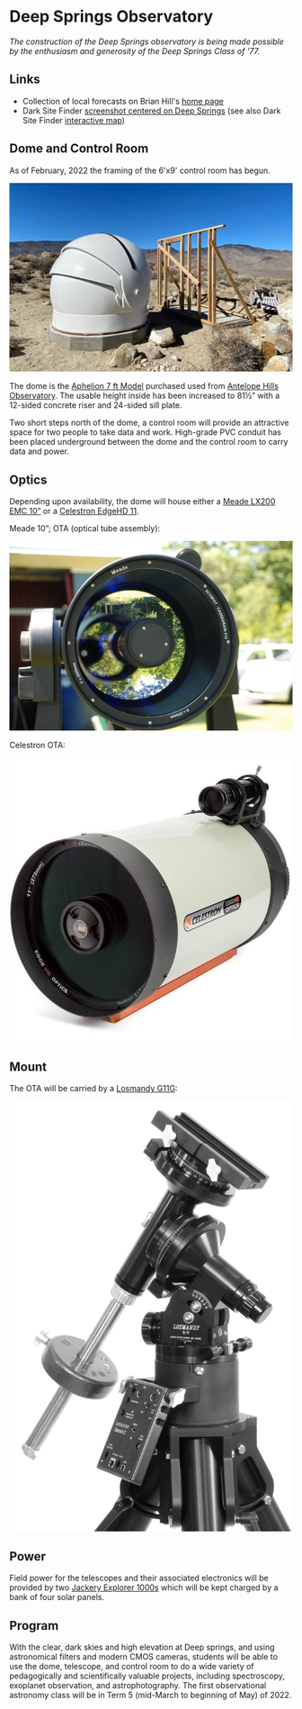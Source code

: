# Deep Springs Observatory

*The construction of the Deep Springs observatory is being made possible by the enthusiasm and generosity of the Deep Springs Class of '77.*

## Links

* Collection of local forecasts on Brian Hill's [home page](../index.html#weather-forecasts)
* Dark Site Finder [screenshot centered on Deep Springs](./resources/DarkSiteFinderDeepSprings.png) (see also Dark Site Finder [interactive map](https://darksitefinder.com/maps/world.html#10/37.3749/-117.9802))

## Dome and Control Room

As of February, 2022 the framing of the 6'x9' control room has begun.

![Control Room Framing Begun](./photos/ControlRoomFramingBegun.jpeg)

The dome is the [Aphelion 7 ft Model](https://www.apheliondomes.com/products.html) purchased used from [Antelope Hills Observatory](http://www.antelopehillsobservatory.org). The usable height inside has been increased to 81&frac12;&rdquo; with a 12-sided concrete riser and 24-sided sill plate.

Two short steps north of the dome, a control room will provide an attractive space for two people to take data and work. High-grade PVC conduit has been placed underground between the dome and the control room to carry data and power.

## Optics

Depending upon availability, the dome will house either a [Meade LX200 EMC 10&rdquo;](./resources/LX200_Classic_Manual.pdf) or a [Celestron EdgeHD 11](https://www.celestron.com/products/edgehd-11-optical-tube-assembly-cge-dovetail).

Meade 10&rdquo;; OTA (optical tube assembly):

![Meade LX200 EMC 10](./photos/MeadeLX200EMC.jpg)

Celestron OTA:

![Celestron EdgeHD 11](./photos/CelestronEdgeHD11.jpg)

## Mount

The OTA will be carried by a [Losmandy G11G](http://www.losmandy.com/g-11.html):

![Losmandy G11G](./photos/LosmandyG11G.jpg)

## Power

Field power for the telescopes and their associated electronics will be provided by two [Jackery Explorer 1000s](https://www.jackery.com/products/explorer-1000-portable-power-station) which will be kept charged by a bank of four solar panels. 

## Program

With the clear, dark skies and high elevation at Deep springs, and using astronomical filters and modern CMOS cameras, students will be able to use the dome, telescope, and control room to do a wide variety of pedagogically and scientifically valuable projects, including spectroscopy, exoplanet observation, and astrophotography. The first observational astronomy class will be in Term 5 (mid-March to beginning of May) of 2022.
